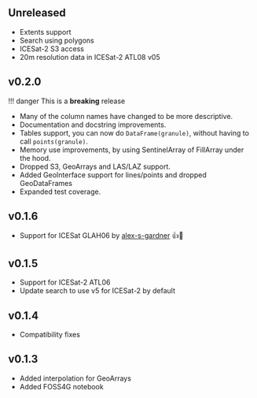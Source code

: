 ## Unreleased
- Extents support
- Search using polygons
- ICESat-2 S3 access
- 20m resolution data in ICESat-2 ATL08 v05

## v0.2.0

!!! danger
    This is a **breaking** release

- Many of the column names have changed to be more descriptive.
- Documentation and docstring improvements.
- Tables support, you can now do `DataFrame(granule)`, without having to call `points(granule)`.
- Memory use improvements, by using SentinelArray of FillArray under the hood.
- Dropped S3, GeoArrays and LAS/LAZ support.
- Added GeoInterface support for lines/points and dropped GeoDataFrames
- Expanded test coverage.

## v0.1.6
- Support for ICESat GLAH06 by [alex-s-gardner](https://github.com/alex-s-gardner) :+1::tada:

## v0.1.5
- Support for ICESat-2 ATL06
- Update search to use v5 for ICESat-2 by default

## v0.1.4
- Compatibility fixes

## v0.1.3
- Added interpolation for GeoArrays
- Added FOSS4G notebook
